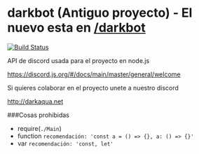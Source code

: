 # darkbot (Antiguo proyecto) - El nuevo esta en [/darkbot](https://github.com/darkaqua/darkbot)

[![Build Status](https://travis-ci.org/darkaqua/darkbot.svg?branch=master)](https://travis-ci.org/darkaqua/darkbot)


API de discord usada para el proyecto en node.js 

https://discord.js.org/#/docs/main/master/general/welcome

Si quieres colaborar en el proyecto unete a nuestro discord

http://darkaqua.net

###Cosas prohibidas
- require(`./Main`) 
- function ``recomendación: 'const a = () => {}, a: () => {}'``
- var ``recomendación: 'const, let'``
